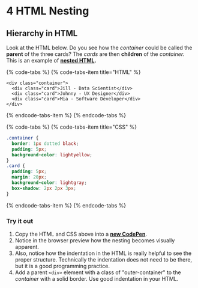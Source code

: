 # 4 HTML Nesting

## Hierarchy in HTML

Look at the HTML below. Do you see how the _container_ could be called the **parent** of the three cards? The _cards_ are then **children** of the _container._ This is an example of [**nested HTML**](http://www.developphp.com/lib/HTML/Nesting-and-Indenting)**.**

{% code-tabs %}
{% code-tabs-item title="HTML" %}
```markup
<div class="container">
  <div class="card">Jill - Data Scientist</div>
  <div class="card">Johnny - UX Designer</div>
  <div class="card">Mia - Software Developer</div>
</div>
```
{% endcode-tabs-item %}
{% endcode-tabs %}

{% code-tabs %}
{% code-tabs-item title="CSS" %}
```css
.container {
  border: 1px dotted black;
  padding: 5px;
  background-color: lightyellow;
}
.card {
  padding: 5px;
  margin: 20px;
  background-color: lightgray;
  box-shadow: 2px 2px 3px;
}
```
{% endcode-tabs-item %}
{% endcode-tabs %}

### Try it out

1. Copy the HTML and CSS above into a [**new CodePen**](https://codepen.io/pen/). 
2. Notice in the browser preview how the nesting becomes visually apparent.
3. Also, notice how the indentation in the HTML is really helpful to see the proper structure. Technically the indentation does not need to be there, but it is a good programming practice.
4. Add a parent `<div>` element with a class of "outer-container" to the _container_  with a solid border. Use good indentation in your HTML.


